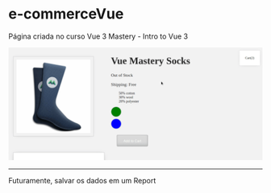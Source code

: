 # e-commerceVue

Página criada no curso Vue 3 Mastery - Intro to Vue 3

<img src = "https://github.com/igorgbr/e-commerceVue/blob/main/vueTemplate.gif?raw=true">


-------------------
Futuramente, salvar os dados em um Report
